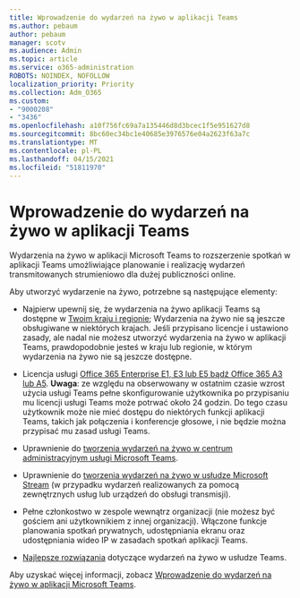 ```yaml
---
title: Wprowadzenie do wydarzeń na żywo w aplikacji Teams
ms.author: pebaum
author: pebaum
manager: scotv
ms.audience: Admin
ms.topic: article
ms.service: o365-administration
ROBOTS: NOINDEX, NOFOLLOW
localization_priority: Priority
ms.collection: Adm_O365
ms.custom:
- "9000208"
- "3436"
ms.openlocfilehash: a10f756fc69a7a135446d8d3bcec1f5e951627d8
ms.sourcegitcommit: 8bc60ec34bc1e40685e3976576e04a2623f63a7c
ms.translationtype: MT
ms.contentlocale: pl-PL
ms.lasthandoff: 04/15/2021
ms.locfileid: "51811970"
---
```

# <a name="getting-started-with-teams-live-events"></a>Wprowadzenie do wydarzeń na żywo w aplikacji Teams

Wydarzenia na żywo w aplikacji Microsoft Teams to rozszerzenie spotkań w aplikacji Teams umożliwiające planowanie i realizację wydarzeń transmitowanych strumieniowo dla dużej publiczności online.

Aby utworzyć wydarzenie na żywo, potrzebne są następujące elementy:

- Najpierw upewnij się, że wydarzenia na żywo aplikacji Teams są dostępne w [Twoim kraju i regionie](https://docs.microsoft.com/microsoftteams/teams-live-events/plan-for-teams-live-events#regional-availability); Wydarzenia na żywo nie są jeszcze obsługiwane w niektórych krajach.  Jeśli przypisano licencje i ustawiono zasady, ale nadal nie możesz utworzyć wydarzenia na żywo w aplikacji Teams, prawdopodobnie jesteś w kraju lub regionie, w którym wydarzenia na żywo nie są jeszcze dostępne.

- Licencja usługi [Office 365 Enterprise E1, E3 lub E5 bądź Office 365 A3 lub A5](https://docs.microsoft.com/microsoftteams/teams-live-events/set-up-for-teams-live-events#step-2-get-and-assign-licenses). **Uwaga**: ze względu na obserwowany w ostatnim czasie wzrost użycia usługi Teams pełne skonfigurowanie użytkownika po przypisaniu mu licencji usługi Teams może potrwać około 24 godzin. Do tego czasu użytkownik może nie mieć dostępu do niektórych funkcji aplikacji Teams, takich jak połączenia i konferencje głosowe, i nie będzie można przypisać mu zasad usługi Teams.

- Uprawnienie do [tworzenia wydarzeń na żywo w centrum administracyjnym usługi Microsoft Teams](https://docs.microsoft.com/microsoftteams/teams-live-events/set-up-for-teams-live-events#create-or-edit-a-live-events-policy).

- Uprawnienie do [tworzenia wydarzeń na żywo w usłudze Microsoft Stream](https://docs.microsoft.com/microsoftteams/teams-live-events/what-are-teams-live-events) (w przypadku wydarzeń realizowanych za pomocą zewnętrznych usług lub urządzeń do obsługi transmisji).

- Pełne członkostwo w zespole wewnątrz organizacji (nie możesz być gościem ani użytkownikiem z innej organizacji).
Włączone funkcje planowania spotkań prywatnych, udostępniania ekranu oraz udostępniania wideo IP w zasadach spotkań aplikacji Teams.

- [Najlepsze rozwiązania](https://support.office.com/article/Best-practices-for-producing-a-Teams-live-event-e500370e-4dd1-4187-8b48-af10ef02cf42) dotyczące wydarzeń na żywo w usłudze Teams.

Aby uzyskać więcej informacji, zobacz [Wprowadzenie do wydarzeń na żywo w aplikacji Microsoft Teams](https://support.office.com/article/get-started-with-microsoft-teams-live-events-d077fec2-a058-483e-9ab5-1494afda578a).